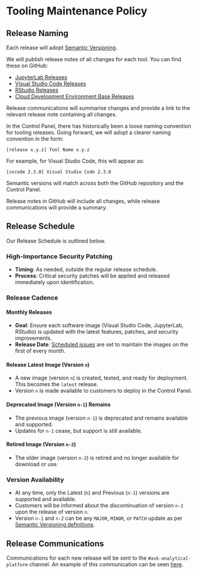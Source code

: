 # Tooling Maintenance Policy

## Release Naming

Each release will adopt [Semantic Versioning](https://semver.org).

We will publish release notes of all changes for each tool. You can find these on GitHub:

- [JupyterLab Releases](https://github.com/ministryofjustice/analytical-platform-jupyterlab/releases)
- [Visual Studio Code Releases](https://github.com/ministryofjustice/analytical-platform-visual-studio-code/releases)
- [RStudio Releases](https://github.com/ministryofjustice/analytical-platform-rstudio/releases)
- [Cloud Development Environment Base Releases](https://github.com/ministryofjustice/analytical-platform-jupyterlab/releases)

Release communications will summarise changes and provide a link to the relevant release note containing all changes.

In the Control Panel, there has historically been a loose naming convention for tooling releases. Going forward, we will adopt a clearer naming convention in the form:

`[release x.y.z] Tool Name x.y.z`

For example, for Visual Studio Code, this will appear as:

`[vscode 2.3.0] Visual Studio Code 2.3.0`

Semantic versions will match across both the GitHub repository and the Control Panel.

Release notes in GitHub will include all changes, while release communications will provide a summary.

## Release Schedule
Our Release Schedule is outlined below.

### High-Importance Security Patching
- **Timing**: As needed, outside the regular release schedule.
- **Process**: Critical security patches will be applied and released immediately upon identification.

### Release Cadence

#### Monthly Releases
- **Goal**: Ensure each software image (Visual Studio Code, JupyterLab, RStudio) is updated with the latest features, patches, and security improvements.
- **Release Date**: [Scheduled issues](https://github.com/ministryofjustice/analytical-platform/blob/087fd6064ef4c1745543e3eee18806408dae0b2a/.github/workflows/schedule-issue-cloud-development-environment-base.yml#L6) are set to maintain the images on the first of every month.

#### Release Latest Image (Version `n`)
- A new image (version `n`) is created, tested, and ready for deployment. This becomes the `latest` release.
- Version `n` is made available to customers to deploy in the Control Panel.

#### Deprecated Image (Version `n-1`) Remains
- The previous image (version `n-1`) is deprecated and remains available and supported.
- Updates for `n-1` cease, but support is still available.

#### Retired Image (Version `n-2`)
- The older image (version `n-2`) is retired and no longer available for download or use.

### Version Availability
- At any time, only the Latest (`n`) and Previous (`n-1`) versions are supported and available.
- Customers will be informed about the discontinuation of version `n-2` upon the release of version `n`.
- Version `n-1` and `n-2` can be any `MAJOR`, `MINOR`, or `PATCH` update as per [Semantic Versioning definitions](https://semver.org/#summary).

## Release Communications
Communications for each new release will be sent to the `#ask-analytical-platform` channel. An example of this communication can be seen [here](https://mojdt.slack.com/archives/C4PF7QAJZ/p1759397923226149).
